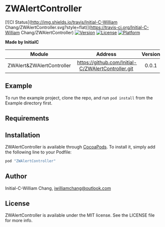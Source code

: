 # ZWAlertController

[![CI Status](http://img.shields.io/travis/Initial-C-William Chang/ZWAlertController.svg?style=flat)](https://travis-ci.org/Initial-C-William Chang/ZWAlertController)
[![Version](https://img.shields.io/cocoapods/v/ZWAlertController.svg?style=flat)](http://cocoapods.org/pods/ZWAlertController)
[![License](https://img.shields.io/cocoapods/l/ZWAlertController.svg?style=flat)](http://cocoapods.org/pods/ZWAlertController)
[![Platform](https://img.shields.io/cocoapods/p/ZWAlertController.svg?style=flat)](http://cocoapods.org/pods/ZWAlertController)

**Made by InitialC**

 Module | Address | Version | Date | Author
:------:|:-------:|:-------:|:----:|:-----:|
ZWAlert&ZWAlertController |  https://github.com/Initial-C/ZWAlertController.git | 0.0.1| 2016.12 | Initial-C

## Example

To run the example project, clone the repo, and run `pod install` from the Example directory first.

## Requirements

## Installation

ZWAlertController is available through [CocoaPods](http://cocoapods.org). To install
it, simply add the following line to your Podfile:

```ruby
pod "ZWAlertController"
```

## Author

Initial-C-William Chang, iwilliamchang@outlook.com

## License

ZWAlertController is available under the MIT license. See the LICENSE file for more info.
